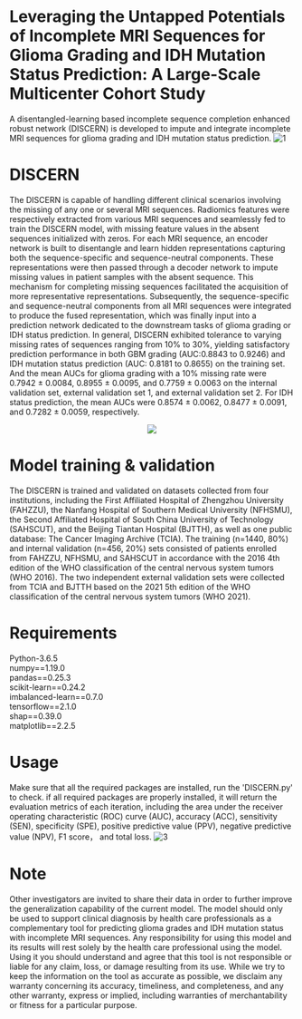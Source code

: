 # Leveraging the Untapped Potentials of Incomplete MRI Sequences for Glioma Grading and IDH Mutation Status Prediction: A Large-Scale Multicenter Cohort Study
A disentangled-learning based incomplete sequence completion enhanced robust network (DISCERN) is developed to impute and integrate incomplete MRI sequences for glioma grading and IDH mutation status prediction.
![1](https://github.com/xinzhen-lab/Glioma-Prediction-on-Missing-MRI-Sequences/assets/131331281/633a6026-fd9d-4a04-a61b-265f15e95844)


# DISCERN
The DISCERN is capable of handling different clinical scenarios involving the missing of any one or several MRI sequences. Radiomics features were respectively extracted from various MRI sequences and seamlessly fed to train the DISCERN model, with missing feature values in the absent sequences initialized with zeros. For each MRI sequence, an encoder network is built to disentangle and learn hidden representations capturing both the sequence-specific and sequence-neutral components. These representations were then passed through a decoder network to impute missing values in patient samples with the absent sequence. This mechanism for completing missing sequences facilitated the acquisition of more representative representations. Subsequently, the sequence-specific and sequence-neutral components from all MRI sequences were integrated to produce the fused representation, which was finally input into a prediction network dedicated to the downstream tasks of glioma grading or IDH status prediction.  In general, DISCERN exhibited tolerance to varying missing rates of sequences ranging from 10% to 30%, yielding satisfactory prediction performance in both GBM grading (AUC:0.8843 to 0.9246) and IDH mutation status prediction (AUC: 0.8181 to 0.8655) on the training set. And the mean AUCs for glioma grading with a 10% missing rate were 0.7942 ± 0.0084, 0.8955 ± 0.0095, and 0.7759 ± 0.0063 on the internal validation set, external validation set 1, and external validation set 2. For IDH status prediction, the mean AUCs were 0.8574 ± 0.0062, 0.8477 ± 0.0091, and 0.7282 ± 0.0059, respectively.






<p align="center">
  <img src ="https://github.com/xinzhen-lab/Glioma-Prediction-on-Missing-MRI-Sequences/assets/131331281/fffbb326-1868-4e5d-8430-7ff17c1b81ec">
</p>


# Model training & validation
The DISCERN is trained and validated on datasets collected from four institutions, including the First Affiliated Hospital of Zhengzhou University (FAHZZU), the Nanfang Hospital of Southern Medical University (NFHSMU), the Second Affiliated Hospital of South China University of Technology (SAHSCUT), and the Beijing Tiantan Hospital (BJTTH), as well as one public database: The Cancer Imaging Archive (TCIA). The training (n=1440, 80%) and internal validation (n=456, 20%) sets consisted of patients enrolled from FAHZZU, NFHSMU, and SAHSCUT in accordance with the 2016 4th edition of the WHO classification of the central nervous system tumors (WHO 2016). The two independent external validation sets were collected from TCIA and BJTTH based on the 2021 5th edition of the WHO classification of the central nervous system tumors (WHO 2021).

# Requirements
Python-3.6.5  
numpy==1.19.0  
pandas==0.25.3  
scikit-learn==0.24.2  
imbalanced-learn==0.7.0  
tensorflow==2.1.0  
shap==0.39.0  
matplotlib==2.2.5  

# Usage
Make sure that all the required packages are installed, run the 'DISCERN.py' to check. if all required packages are properly installed, it will return the evaluation metrics of each iteration, including the area under the receiver operating characteristic (ROC) curve (AUC), accuracy (ACC), sensitivity (SEN), specificity (SPE), positive predictive value (PPV), negative predictive value (NPV), F1 score， and total loss. 
![3](https://github.com/xinzhen-lab/Glioma-Prediction-on-Missing-MRI-Sequences/assets/131331281/fa3981c4-c564-4055-90d9-4c37b17d331d)

# Note
Other investigators are invited to share their data in order to further improve the generalization capability of the current model. The model should only be used to support clinical diagnosis by health care professionals as a complementary tool for predicting glioma grades and IDH mutation status with incomplete MRI sequences. Any responsibility for using this model and its results will rest solely by the health care professional using the model. Using it you should understand and agree that this tool is not responsible or liable for any claim, loss, or damage resulting from its use. While we try to keep the information on the tool as accurate as possible, we disclaim any warranty concerning its accuracy, timeliness, and completeness, and any other warranty, express or implied, including warranties of merchantability or fitness for a particular purpose.
